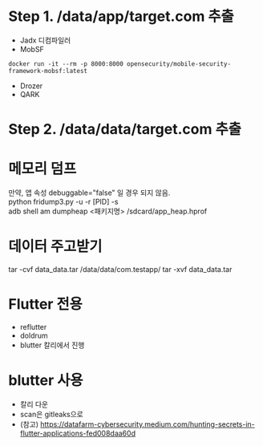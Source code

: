 # Step 1. /data/app/target.com 추출
+ Jadx 디컴파일러
+ MobSF
```
docker run -it --rm -p 8000:8000 opensecurity/mobile-security-framework-mobsf:latest
```
+ Drozer
+ QARK

# Step 2. /data/data/target.com 추출

# 메모리 덤프
만약, 앱 속성 debuggable="false" 일 경우 되지 않음.<br>
python fridump3.py -u -r [PID] -s
<br>
adb shell am dumpheap <패키지명> /sdcard/app_heap.hprof

# 데이터 주고받기
tar -cvf data_data.tar /data/data/com.testapp/
tar -xvf data_data.tar

# Flutter 전용
+ reflutter
+ doldrum
+ blutter 칼리에서 진행

# blutter 사용
+ 칼리 다운
+ scan은 gitleaks으로
+ (참고) https://datafarm-cybersecurity.medium.com/hunting-secrets-in-flutter-applications-fed008daa60d
